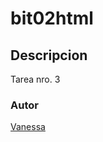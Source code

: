 # bit02html
## Descripcion
Tarea nro. 3
### Autor
[Vanessa](https://www.linkedin.com/in/vanessa-robles-silva-b6732171/)
